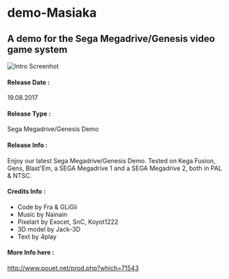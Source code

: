 # demo-Masiaka
A demo for the Sega Megadrive/Genesis video game system
-----------------------------

![Intro Screenhot](https://github.com/ResistanceVault/demo-Masiaka/release/screenshot.png)

#### Release Date : 
19.08.2017

#### Release Type : 
Sega Megadrive/Genesis Demo

#### Release Info : 
Enjoy our latest Sega Megadrive/Genesis Demo.
Tested on Kega Fusion, Gens, Blast'Em, a SEGA Megadrive 1 and a SEGA Megadrive 2, both in PAL & NTSC.

#### Credits Info : 
* Code by Fra & GLiGli
* Music by Nainain
* Pixelart by Exocet, SnC, Koyot1222
* 3D model by Jack-3D
* Text by 4play

#### More Info here :
http://www.pouet.net/prod.php?which=71543